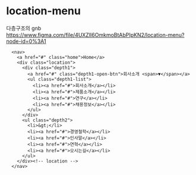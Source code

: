 # location-menu
다층구조의 gnb 
https://www.figma.com/file/4UXZlI6OmkmoBtAbPIpKN2/location-menu?node-id=0%3A1

```
  <nav>
    <a href="#" class="home">Home</a>
    <div class="location">
      <div class="depth1">
        <a href="#" class="depth1-open-btn">회사소개 <span>▼</span></a>
        <ul class="depth1-list">
          <li><a href="#">회사소개</a></li>
          <li><a href="#">제품소개</a></li>
          <li><a href="#">연구</a></li>
          <li><a href="#">채용정보</a></li>
        </ul>
      </div>
      <ul class="depth2">
        <li>&gt;</li>
        <li><a href="#">경영철학</a></li>
        <li><a href="#">인사말</a></li>
        <li><a href="#">연혁</a></li>
        <li><a href="#">오시는길</a></li>
      </ul>
    </div><!-- location -->
  </nav>
```
